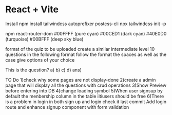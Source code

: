 # React + Vite
Install
npm install tailwindcss autoprefixer postcss-cli
npx tailwindcss init -p

npm react-router-dom
#00FFFF (pure cyan)
#00CED1 (dark cyan)
#40E0D0 (turquoise)
#00BFFF (deep sky blue)

format of the quiz to be uploaded
create a similar intermediate level 10 questions in the following format  follow the format the spaces as well as the case give options of your choice

This is the question?
a) 
b) 
c) 
d) 
ans) 




TO Do
1)check why some pages are not display-done
2)create a admin page that will display all the questions with crud operations
3)Show Preview before entering into DB
4)change loading symbol
5)When user signsup by default the menbership column in the table iitiusers should be free
6)There is a problem in login in both sign up and login check it last commit Add login route and enhance signup component with form validation